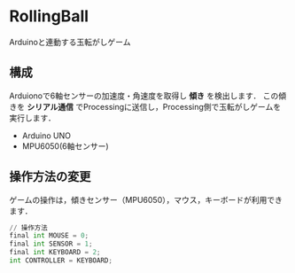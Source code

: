 # RollingBall
Arduinoと連動する玉転がしゲーム

## 構成

Arduionoで6軸センサーの加速度・角速度を取得し **傾き** を検出します．
この傾きを **シリアル通信** でProcessingに送信し，Processing側で玉転がしゲームを実行します．

- Arduino UNO
- MPU6050(6軸センサー)

## 操作方法の変更

ゲームの操作は，傾きセンサー（MPU6050），マウス，キーボードが利用できます．

```python
// 操作方法
final int MOUSE = 0;
final int SENSOR = 1;
final int KEYBOARD = 2;
int CONTROLLER = KEYBOARD;
```

